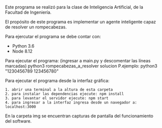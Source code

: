 Este programa se realizó para la clase de Inteligencia Artificial, de 
la Facultad de Ingeniería.

El propósito de este programa es implementar un agente inteligente capaz
de resolver un rompecabezas.

Para ejercutar el programa se debe contar con:

 - Python 3.6
 - Node 8.12

Para ejecutar el programa:
 (ingresar a main.py y descomentar las líneas marcadas)
 python3 rompecabezas_a_resolver solucion
 P.ejemplo: 
 	python3 "1230456789 123456780"

Para ejecutar el programa desde la interfaz gráfica:

	1. abrir una terminal a la altura de esta carpeta
	2. para instalar las dependencias ejecute: npm install
	3. para levantar el servidor ejecute: npm start
	4. para ingresar a la interfaz ingresa desde un navegador a: localhost:3000


En la carpeta img se encuentran capturas de pantalla del funcionamiento del software.


